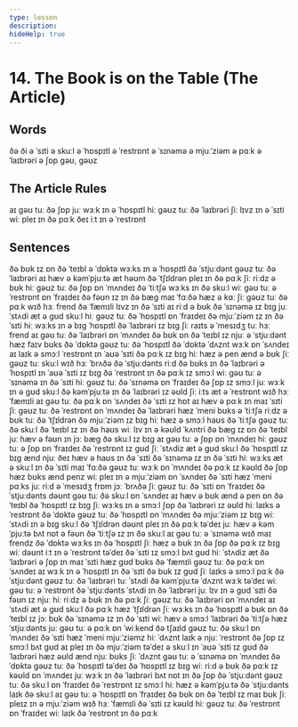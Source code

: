 ```yaml
---
type: lesson
description:
hideHelp: true
---
```


# 14. The Book is on the Table (The Article)

## Words

ðə
ði
ə ˈsɪti
ə skuːl
ə ˈhɒspɪtl
ə ˈrestrɒnt
ə ˈsɪnəmə
ə mjuːˈziəm
ə pɑːk
ə ˈlaɪbrəri
ə ʃɒp
ɡəʊ, ɡəʊz

## The Article Rules

aɪ ɡəʊ tuː ðə ʃɒp
juː wɜːk ɪn ə ˈhɒspɪtl
hiː ɡəʊz tuː ðə ˈlaɪbrəri
ʃiː lɪvz ɪn ə ˈsɪti
wiː pleɪ ɪn ðə pɑːk
ðeɪ iːt ɪn ə ˈrestrɒnt

## Sentences

ðə bʊk ɪz ɒn ðə ˈteɪbl
ə ˈdɒktə wɜːks ɪn ə ˈhɒspɪtl
ðə ˈstjuːdənt ɡəʊz tuː ðə ˈlaɪbrəri
aɪ hæv ə kəmˈpjuːtə æt həʊm
ðə ˈtʃɪldrən pleɪ ɪn ðə pɑːk
ʃiː riːdz ə bʊk
hiː ɡəʊz tuː ðə ʃɒp ɒn ˈmʌndeɪ
ðə ˈtiːtʃə wɜːks ɪn ðə skuːl
wiː ɡəʊ tuː ə ˈrestrɒnt ɒn ˈfraɪdeɪ
ðə fəʊn ɪz ɪn ðə bæɡ
maɪ ˈfɑːðə hæz ə kɑː
ʃiː ɡəʊz tuː ðə pɑːk wɪð hɜː frend
ðə ˈfæmɪli lɪvz ɪn ðə ˈsɪti
aɪ riːd ə bʊk
ðə ˈsɪnəmə ɪz bɪɡ
juː ˈstʌdi æt ə ɡʊd skuːl
hiː ɡəʊz tuː ðə ˈhɒspɪtl ɒn ˈfraɪdeɪ
ðə mjuːˈziəm ɪz ɪn ðə ˈsɪti
hiː wɜːks ɪn ə bɪɡ ˈhɒspɪtl
ðə ˈlaɪbrəri ɪz bɪɡ
ʃiː raɪts ə ˈmesɪdʒ tuː hɜː frend
aɪ ɡəʊ tuː ðə ˈlaɪbrəri ɒn ˈmʌndeɪ
ðə bʊk ɒn ðə ˈteɪbl ɪz njuː
ə ˈstjuːdənt hæz faɪv bʊks
ðə ˈdɒktə ɡəʊz tuː ðə ˈhɒspɪtl
ðə ˈdɒktə ˈdʌznt wɜːk ɒn ˈsʌndeɪ
aɪ laɪk ə smɔːl ˈrestrɒnt ɪn ˈaʊə ˈsɪti
ðə pɑːk ɪz bɪɡ
hiː hæz ə pen ænd ə bʊk
ʃiː ɡəʊz tuː skuːl wɪð hɜː ˈbrʌðə
ðə ˈstjuːdənts riːd ðə bʊks ɪn ðə ˈlaɪbrəri
ə ˈhɒspɪtl ɪn ˈaʊə ˈsɪti ɪz bɪɡ
ðə ˈrestrɒnt ɪn ðə pɑːk ɪz smɔːl
wiː ɡəʊ tuː ə ˈsɪnəmə ɪn ðə ˈsɪti
hiː ɡəʊz tuː ðə ˈsɪnəmə ɒn ˈfraɪdeɪ
ðə ʃɒp ɪz smɔːl
juː wɜːk ɪn ə ɡʊd skuːl
ðə kəmˈpjuːtə ɪn ðə ˈlaɪbrəri ɪz əʊld
ʃiː iːts æt ə ˈrestrɒnt wɪð hɜː ˈfæmɪli
aɪ ɡəʊ tuː ðə pɑːk ɒn ˈsʌndeɪ
ðə ˈsɪti ɪz hɒt
aɪ hæv ə pɑːk ɪn maɪ ˈsɪti
ʃiː ɡəʊz tuː ðə ˈrestrɒnt ɒn ˈmʌndeɪ
ðə ˈlaɪbrəri hæz ˈmeni bʊks
ə ˈtiːtʃə riːdz ə bʊk tuː ðə ˈtʃɪldrən
ðə mjuːˈziəm ɪz bɪɡ
hiː hæz ə smɔːl haʊs
ðə ˈtiːtʃə ɡəʊz tuː ðə skuːl
ðə ˈteɪbl ɪz ɪn ðə haʊs
wiː lɪv ɪn ə kəʊld ˈkʌntri
ðə bæɡ ɪz ɒn ðə ˈteɪbl
juː hæv ə fəʊn ɪn jɔː bæɡ
ðə skuːl ɪz bɪɡ
aɪ ɡəʊ tuː ə ʃɒp ɒn ˈmʌndeɪ
hiː ɡəʊz tuː ə ʃɒp ɒn ˈfraɪdeɪ
ðə ˈrestrɒnt ɪz ɡʊd
ʃiː ˈstʌdiz æt ə ɡʊd skuːl
ðə ˈhɒspɪtl ɪz bɪɡ ænd njuː
ðeɪ hæv ə haʊs ɪn ðə ˈsɪti
ðə ˈsɪnəmə ɪz ɪn ðə ˈsɪti
hiː wɜːks æt ə skuːl ɪn ðə ˈsɪti
maɪ ˈfɑːðə ɡəʊz tuː wɜːk ɒn ˈmʌndeɪ
ðə pɑːk ɪz kəʊld
ðə ʃɒp hæz bʊks ænd penz
wiː pleɪ ɪn ə mjuːˈziəm ɒn ˈsʌndeɪ
ðə ˈsɪti hæz ˈmeni pɑːks
juː riːd ə ˈmesɪdʒ frɒm jɔː ˈbrʌðə
ʃiː ɡəʊz tuː ðə ˈsɪti ɒn ˈfraɪdeɪ
ðə ˈstjuːdənts dəʊnt ɡəʊ tuː ðə skuːl ɒn ˈsʌndeɪ
aɪ hæv ə bʊk ænd ə pen ɒn ðə ˈteɪbl
ðə ˈhɒspɪtl ɪz bɪɡ
ʃiː wɜːks ɪn ə smɔːl ʃɒp
ðə ˈlaɪbrəri ɪz əʊld
hiː laɪks ə ˈrestrɒnt
ðə ˈdɒktə ɡəʊz tuː ðə ˈhɒspɪtl ɒn ˈmʌndeɪ
ðə mjuːˈziəm ɪz bɪɡ
wiː ˈstʌdi ɪn ə bɪɡ skuːl
ðə ˈtʃɪldrən dəʊnt pleɪ ɪn ðə pɑːk təˈdeɪ
juː hæv ə kəmˈpjuːtə bʌt nɒt ə fəʊn
ðə ˈtiːtʃə ɪz ɪn ðə skuːl
aɪ ɡəʊ tuː ə ˈsɪnəmə wɪð maɪ frendz
ðə ˈdɒktə wɜːks ɪn ðə ˈhɒspɪtl
ʃiː hæz ə bʊk ɪn ðə ʃɒp
ðə pɑːk ɪz bɪɡ
wiː dəʊnt iːt ɪn ə ˈrestrɒnt təˈdeɪ
ðə ˈsɪti ɪz smɔːl bʌt ɡʊd
hiː ˈstʌdiz æt ðə ˈlaɪbrəri
ə ʃɒp ɪn maɪ ˈsɪti hæz ɡʊd bʊks
ðə ˈfæmɪli ɡəʊz tuː ðə pɑːk ɒn ˈsʌndeɪ
aɪ wɜːk ɪn ə ˈhɒspɪtl ɪn ðə ˈsɪti
ðə bʊk ɪz ɡʊd
ʃiː laɪks ə smɔːl pɑːk
ðə ˈstjuːdənt ɡəʊz tuː ðə ˈlaɪbrəri tuː ˈstʌdi
ðə kəmˈpjuːtə ˈdʌznt wɜːk təˈdeɪ
wiː ɡəʊ tuː ə ˈrestrɒnt
ðə ˈstjuːdənts ˈstʌdi ɪn ðə ˈlaɪbrəri
juː lɪv ɪn ə ɡʊd ˈsɪti
ðə fəʊn ɪz njuː
hiː riːdz ə bʊk ɪn ðə pɑːk
ʃiː ɡəʊz tuː ðə ˈlaɪbrəri ɒn ˈmʌndeɪ
aɪ ˈstʌdi æt ə ɡʊd skuːl
ðə pɑːk hæz ˈtʃɪldrən
ʃiː wɜːks ɪn ðə ˈhɒspɪtl
ə bʊk ɒn ðə ˈteɪbl ɪz jɔː bʊk
ðə ˈsɪnəmə ɪz ɪn ðə ˈsɪti
wiː hæv ə smɔːl ˈlaɪbrəri
ðə ˈtiːtʃə hæz ˈstjuːdənts
juː ɡəʊ tuː ə pɑːk ɒn ˈwiːkend
ðə tʃaɪld ɡəʊz tuː ðə skuːl ɒn ˈmʌndeɪ
ðə ˈsɪti hæz ˈmeni mjuːˈziəmz
hiː ˈdʌznt laɪk ə njuː ˈrestrɒnt
ðə ʃɒp ɪz smɔːl bʌt ɡʊd
aɪ pleɪ ɪn ðə mjuːˈziəm təˈdeɪ
ə skuːl ɪn ˈaʊə ˈsɪti ɪz ɡʊd
ðə ˈlaɪbrəri hæz əʊld ænd njuː bʊks
ʃiː ˈdʌznt ɡəʊ tuː ə ˈsɪnəmə ɒn ˈmʌndeɪ
ðə ˈdɒktə ɡəʊz tuː ðə ˈhɒspɪtl təˈdeɪ
ðə ˈhɒspɪtl ɪz bɪɡ
wiː riːd ə bʊk
ðə pɑːk ɪz kəʊld ɒn ˈmʌndeɪ
juː wɜːk ɪn ðə ˈlaɪbrəri bʌt nɒt ɪn ðə ʃɒp
ðə ˈstjuːdənt ɡəʊz tuː ðə skuːl ɒn ˈfraɪdeɪ
ðə ˈrestrɒnt ɪz smɔːl
hiː hæz ə kəmˈpjuːtə
ðə ˈstjuːdənts laɪk ðə skuːl
aɪ ɡəʊ tuː ə ˈhɒspɪtl ɒn ˈfraɪdeɪ
ðə bʊk ɒn ðə ˈteɪbl ɪz maɪ bʊk
ʃiː pleɪz ɪn ə mjuːˈziəm wɪð hɜː ˈfæmɪli
ðə ˈsɪti ɪz kəʊld
hiː ɡəʊz tuː ðə ˈrestrɒnt ɒn ˈfraɪdeɪ
wiː laɪk ðə ˈrestrɒnt ɪn ðə pɑːk
